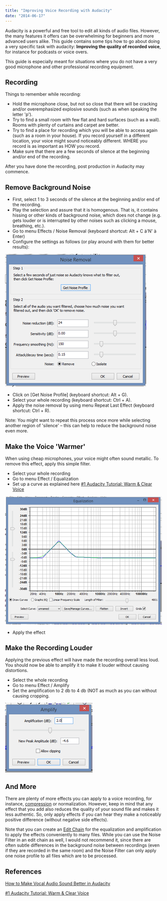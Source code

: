 ```yaml
---
title: "Improving Voice Recording with Audacity"
date: "2014-06-17"
---
```


Audacity is a powerful and free tool to edit all kinds of audio files. However, the many features it offers can be overwhelming for beginners and more advanced users alike. This guide contains some tips how to go about doing a very specific task with audacity: **Improving the quality of recorded voice**, for instance for podcasts or voice overs.

This guide is especially meant for situations where you do not have a very good microphone and other professional recording equipment.

## Recording

Things to remember while recording:

- Hold the microphone close, but not so close that there will be cracking and/or overemphasized explosive sounds (such as when speaking the letter 'p').
- Try to find a small room with few flat and hard surfaces (such as a wall). Rooms with plenty of curtains and carpet are better.
- Try to find a place for recording which you will be able to access again (such as a room in your house). If you record yourself in a different location, your voice might sound noticeably different. WHERE you record is as important as HOW you record.
- Make sure that there are a few seconds of silence at the beginning and/or end of the recording.

After you have done the recording, post production in Audacity may commence.

## Remove Background Noise

- First, select 1 to 3 seconds of the silence at the beginning and/or end of the recording.
- Play the selection and assure that it is homogenous. That is, it contains hissing or other kinds of background noise, which does not change (e.g. gets louder or is interrupted by other noises such as clicking a mouse, breathing, etc.).
- Go to menu Effects / Noise Removal (keyboard shortcut: Alt + C à'N' à Enter)
- Configure the settings as follows (or play around with them for better results):

![](images/061314_0241_improvingvo1.png)

- Click on \[Get Noise Profile\] (keyboard shortcut: Alt + G).
- Select your whole recording (keyboard shortcut: Ctrl + A).
- Apply the noise removal by using menu Repeat Last Effect (keyboard shortcut: Ctrl + R).

Note: You might want to repeat this process once more while selecting another region of 'silence' – this can help to reduce the background noise even more.

## Make the Voice 'Warmer'

When using cheap microphones, your voice might often sound metallic. To remove this effect, apply this simple filter.

- Select your whole recording
- Go to menu Effect / Equalization
- Set up a curve as explained here [#1 Audacity Tutorial: Warm & Clear Voice](https://www.youtube.com/watch?v=yVN6DzMaVe4)

![](images/061314_0241_improvingvo2.png)

- Apply the effect

## Make the Recording Louder

Applying the previous effect will have made the recording overall less loud. You should now be able to amplify it to make it louder without causing distortions.

- Select the whole recording
- Go to menu Effect / Amplify
- Set the amplification to 2 db to 4 db (NOT as much as you can without causing cropping.

![](images/061314_0241_improvingvo3.png)

## And More

There are plenty of more effects you can apply to a voice recording, for instance, [compression](http://47leads.com/2-tips-dramatically-enhance-your-voice-recording-with-audacity/) or normalization. However, keep in mind that any effect that you add also reduces the quality of your sound file and makes it less authentic. So, only apply effects if you can hear they make a noticeably positive difference (without negative side effects).

Note that you can create an [Edit Chain](http://manual.audacityteam.org/o/man/edit_chains.html) for the equalization and amplification to apply the effects conveniently to many files. While you can use the Noise Filter in an edit chain as well, I would not recommend it, since there are often subtle differences in the background noise between recordings (even if they are recorded in the same room) and the Noise Filter can only apply one noise profile to all files which are to be processed.

## References

[How to Make Vocal Audio Sound Better in Audacity](http://www.lockergnome.com/media/2012/04/19/how-to-make-vocal-audio-sound-better-in-audacity/)

[#1 Audacity Tutorial: Warm & Clear Voice](https://www.youtube.com/watch?v=yVN6DzMaVe4)
